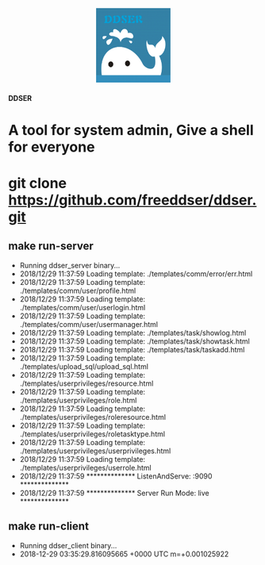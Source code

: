 <div align=center><img width="150" height="150" src="https://raw.githubusercontent.com/freeddser/ddser/master/static/tpl/default/images/favicon.png"/></div>

#### DDSER
# A  tool for system admin, Give a shell for everyone
# git clone https://github.com/freeddser/ddser.git


## make run-server
* Running ddser_server binary...
* 2018/12/29 11:37:59 Loading template: ./templates/comm/error/err.html
* 2018/12/29 11:37:59 Loading template: ./templates/comm/user/profile.html
* 2018/12/29 11:37:59 Loading template: ./templates/comm/user/userlogin.html
* 2018/12/29 11:37:59 Loading template: ./templates/comm/user/usermanager.html
* 2018/12/29 11:37:59 Loading template: ./templates/task/showlog.html
* 2018/12/29 11:37:59 Loading template: ./templates/task/showtask.html
* 2018/12/29 11:37:59 Loading template: ./templates/task/taskadd.html
* 2018/12/29 11:37:59 Loading template: ./templates/upload_sql/upload_sql.html
* 2018/12/29 11:37:59 Loading template: ./templates/userprivileges/resource.html
* 2018/12/29 11:37:59 Loading template: ./templates/userprivileges/role.html
* 2018/12/29 11:37:59 Loading template: ./templates/userprivileges/roleresource.html
* 2018/12/29 11:37:59 Loading template: ./templates/userprivileges/roletasktype.html
* 2018/12/29 11:37:59 Loading template: ./templates/userprivileges/userprivileges.html
* 2018/12/29 11:37:59 Loading template: ./templates/userprivileges/userrole.html
* 2018/12/29 11:37:59 **************      ListenAndServe: :9090   **************
* 2018/12/29 11:37:59 **************      Server Run Mode: live   **************

## make run-client
* Running ddser_client binary...
* 2018-12-29 03:35:29.816095665 +0000 UTC m=+0.001025922

